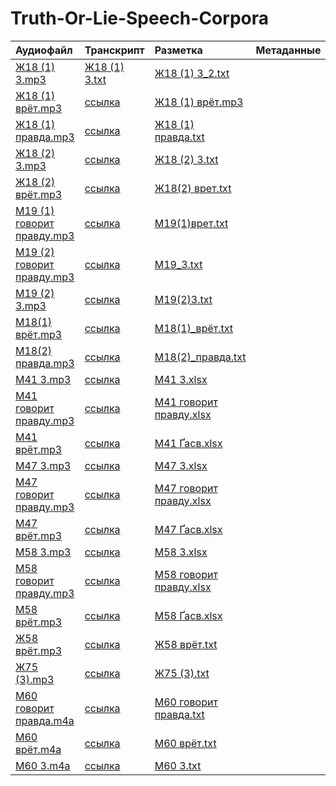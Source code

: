 # Truth-Or-Lie-Speech-Corpora
| Аудиофайл                                                          | Транскрипт                 | Разметка                                          | Метаданные   |
|:-------------------------------------------------------------------|:---------------------------|:--------------------------------------------------|:-------------|
| [Ж18 (1) 3.mp3](./Audio/17-20/Ж18%20(1)%203.mp3)                   | [Ж18 (1) 3.txt](https://github.com/polyamba/Truth-Or-Lie-Speech-Corpora/blob/main/Transcriptions/Ж18%20(1)%203.txt) | [Ж18 (1) 3_2.txt](https://github.com/polyamba/Truth-Or-Lie-Speech-Corpora/blob/main/Annotation/Ж18%20(1)%203_Жилина_2.txt)                                                                                               |              |
| [Ж18 (1) врëт.mp3](https://github.com/polyamba/Truth-Or-Lie-Speech-Corpora/blob/main/Audio/17-20/Ж18%20(1)%20врëт.txt)                          | [ссылка](./Transcriptions) | [Ж18 (1) врëт.mp3](https://github.com/polyamba/Truth-Or-Lie-Speech-Corpora/blob/main/Annotation/Ж18%20(1)%20врëт.txt)                                                  |              |
| [Ж18 (1) правда.mp3](https://github.com/polyamba/Truth-Or-Lie-Speech-Corpora/blob/main/Audio/17-20/Ж18%20(1)%20правда.mp3) | [ссылка](./Transcriptions) | [Ж18 (1) правда.txt](https://github.com/polyamba/Truth-Or-Lie-Speech-Corpora/blob/main/Audio/17-20/Ж18%20(1)%20правда.mp3)                                                   |             |
| [Ж18 (2) 3.mp3](https://github.com/polyamba/Truth-Or-Lie-Speech-Corpora/blob/main/Audio/17-20/Ж18%20(2)%203.mp3)                 | [ссылка](./Transcriptions) | [Ж18 (2) 3.txt](https://github.com/polyamba/Truth-Or-Lie-Speech-Corpora/blob/main/Annotation/Ж18%20(2)%203.txt)                                                    |             |
| [Ж18 (2) врёт.mp3](https://github.com/polyamba/Truth-Or-Lie-Speech-Corpora/blob/main/Audio/17-20/Ж18%20(2)%20врёт.mp3)                   | [ссылка](./Transcriptions) | [Ж18(2) врет.txt](https://github.com/polyamba/Truth-Or-Lie-Speech-Corpora/blob/main/Annotation/Ж18(2)%20врет.txt)                                                                                               |              |
| [М19 (1) говорит правду.mp3](./Audio/17-20/%D0%9C19%20%281%29%20%D0%B3%D0%BE%D0%B2%D0%BE%D1%80%D0%B8%D1%82%20%D0%BF%D1%80%D0%B0%D0%B2%D0%B4%D1%83.mp3) | [ссылка](./Transcriptions) | [М19(1)врет.txt](https://github.com/polyamba/Truth-Or-Lie-Speech-Corpora/blob/main/Annotation/%D0%9C19%281%29%D0%B2%D1%80%D0%B5%D1%82.txt) |              |
| [М19 (2) говорит правду.mp3](./Audio/17-20/%D0%9C19%20%282%29%20%D0%B3%D0%BE%D0%B2%D0%BE%D1%80%D0%B8%D1%82%20%D0%BF%D1%80%D0%B0%D0%B2%D0%B4%D1%83.mp3) | [ссылка](./Transcriptions) | [М19_3.txt](https://github.com/polyamba/Truth-Or-Lie-Speech-Corpora/blob/main/Annotation/%D0%9C19_3.txt) |              |
| [М19 (2) 3.mp3](./Audio/17-20/%D0%9C19%20%282%29%203.mp3) | [ссылка](./Transcriptions) | [М19(2)3.txt](https://github.com/polyamba/Truth-Or-Lie-Speech-Corpora/blob/main/Annotation/%D0%9C19%282%293.txt) |              |
| [М18(1) врёт.mp3](./Audio/17-20/%D0%9C18%281%29%20%D0%B2%D1%80%D0%B5%CC%88%D1%82.mp3) | [ссылка](./Transcriptions) | [М18(1)_врёт.txt](https://github.com/polyamba/Truth-Or-Lie-Speech-Corpora/blob/main/Annotation/%D0%9C18%281%29_%D0%B2%D1%80%D0%B5%CC%88%D1%82.txt) |              |
| [М18(2) правда.mp3](./Audio/17-20/%D0%9C18%282%29%20%D0%BF%D1%80%D0%B0%D0%B2%D0%B4%D0%B0.mp3) | [ссылка](./Transcriptions) | [М18(2)_правда.txt](https://github.com/polyamba/Truth-Or-Lie-Speech-Corpora/blob/main/Annotation/%D0%9C18%282%29_%D0%BF%D1%80%D0%B0%D0%B2%D0%B4%D0%B0.txt) |              |
| [М41 3.mp3](./Audio/41-55/%D0%9C41%203.mp3) | [ссылка](./Transcriptions) | [M41 3.xlsx](https://github.com/polyamba/Truth-Or-Lie-Speech-Corpora/blob/main/Annotation/M41%203.xlsx) |  |
| [М41 говорит правду.mp3](./Audio/41-55/%D0%9C41%20%D0%B3%D0%BE%D0%B2%D0%BE%D1%80%D0%B8%D1%82%20%D0%BF%D1%80%D0%B0%D0%B2%D0%B4%D1%83.mp3) | [ссылка](./Transcriptions) | [М41 говорит правду.xlsx](https://github.com/polyamba/Truth-Or-Lie-Speech-Corpora/blob/main/Annotation/%D0%9C41%20%C2%A3%D0%93%CC%81%D2%90%D0%93%CC%81%D0%B0%C2%AE%D0%B2%20%D0%B3%CC%81%D0%B0%E2%80%A0%D2%90%C2%A7%D0%B3.xlsx) |  |
| [М41 врёт.mp3](./Audio/41-55/%D0%9C41%20%D0%B2%D1%80%D1%91%D1%82.mp3) | [ссылка](./Transcriptions) | [М41 Ґасв.xlsx](https://github.com/polyamba/Truth-Or-Lie-Speech-Corpora/blob/main/Annotation/%D0%9C41%20%D2%90%D0%B0%D1%81%D0%B2.xlsx) |  |
| [М47 3.mp3](./Audio/41-55/%D0%9C47%203.mp3) | [ссылка](./Transcriptions) | [М47 3.xlsx](https://github.com/polyamba/Truth-Or-Lie-Speech-Corpora/blob/main/Annotation/%D0%9C47%203.xlsx) |  |
| [М47 говорит правду.mp3](./Audio/41-55/%D0%9C47%20%D0%B3%D0%BE%D0%B2%D0%BE%D1%80%D0%B8%D1%82%20%D0%BF%D1%80%D0%B0%D0%B2%D0%B4%D1%83.mp3) | [ссылка](./Transcriptions) | [М47 говорит правду.xlsx](https://github.com/polyamba/Truth-Or-Lie-Speech-Corpora/blob/main/Annotation/%D0%9C47%20%C2%A3%D0%93%CC%81%D2%90%D0%93%CC%81%D0%B0%C2%AE%D0%B2%20%D0%B3%CC%81%D0%B0%E2%80%A0%D2%90%C2%A7%D0%B3.xlsx) |  |
| [М47 врёт.mp3](./Audio/41-55/%D0%9C47%20%D0%B2%D1%80%D1%91%D1%82.mp3) | [ссылка](./Transcriptions) | [М47 Ґасв.xlsx](https://github.com/polyamba/Truth-Or-Lie-Speech-Corpora/blob/main/Annotation/%D0%9C47%20%D2%90%D0%B0%D1%81%D0%B2.xlsx) |  |
| [М58 3.mp3](./Audio/55%2B/%D0%9C58%203.mp3) | [ссылка](./Transcriptions) | [М58 3.xlsx](https://github.com/polyamba/Truth-Or-Lie-Speech-Corpora/blob/main/Annotation/%D0%9C58%203.xlsx) |  |
| [М58 говорит правду.mp3](./Audio/55%2B/%D0%9C58%20%D0%B3%D0%BE%D0%B2%D0%BE%D1%80%D0%B8%D1%82%20%D0%BF%D1%80%D0%B0%D0%B2%D0%B4%D1%83.mp3) | [ссылка](./Transcriptions) | [М58 говорит правду.xlsx](https://github.com/polyamba/Truth-Or-Lie-Speech-Corpora/blob/main/Annotation/%D0%9C58%20%C2%A3%D0%93%CC%81%D2%90%D0%93%CC%81%D0%B0%C2%AE%D0%B2%20%D0%B3%CC%81%D0%B0%E2%80%A0%D2%90%C2%A7%D0%B3.xlsx) |  |
| [М58 врёт.mp3](./Audio/55%2B/%D0%9C58%20%D0%B2%D1%80%D1%91%D1%82.mp3) | [ссылка](./Transcriptions) | [М58 Ґасв.xlsx](https://github.com/polyamba/Truth-Or-Lie-Speech-Corpora/blob/main/Annotation/%D0%9C58%20%D2%90%D0%B0%D1%81%D0%B2.xlsx) |  |
| [Ж58 врёт.mp3](./Audio/55%2B/%D0%9658%20%D0%B2%D1%80%D0%B5%CC%88%D1%82.mp3) | [ссылка](./Transcriptions) | [Ж58 врёт.txt](https://github.com/polyamba/Truth-Or-Lie-Speech-Corpora/blob/main/Annotation/%D0%9658%20%D0%B2%D1%80%D0%B5%CC%88%D1%82.txt) |              |
| [Ж75 (3).mp3](./Audio/55%2B/%D0%9675%20%283%29.mp3) | [ссылка](./Transcriptions) | [Ж75 (3).txt](https://github.com/polyamba/Truth-Or-Lie-Speech-Corpora/blob/main/Annotation/%D0%9675%20%283%29.txt) |              |
| [М60 говорит правда.m4a](./Audio/55%2B/%D0%9C60%20%D0%B3%D0%BE%D0%B2%D0%BE%D1%80%D0%B8%D1%82%20%D0%BF%D1%80%D0%B0%D0%B2%D0%B4%D0%B0.m4a) | [ссылка](./Transcriptions) | [М60 говорит правда.txt](https://github.com/polyamba/Truth-Or-Lie-Speech-Corpora/blob/main/Annotation/%D0%9C60%20%D0%B3%D0%BE%D0%B2%D0%BE%D1%80%D0%B8%D1%82%20%D0%BF%D1%80%D0%B0%D0%B2%D0%B4%D0%B0.txt) |              |
| [М60 врёт.m4a](./Audio/55%2B/%D0%9C60%20%D0%B2%D1%80%D0%B5%CC%88%D1%82.m4a) | [ссылка](./Transcriptions) | [М60 врёт.txt](https://github.com/polyamba/Truth-Or-Lie-Speech-Corpora/blob/main/Annotation/%D0%9C60%20%D0%B2%D1%80%D0%B5%CC%88%D1%82.txt) |              |
| [М60 3.m4a](./Audio/55%2B/%D0%9C60%203.m4a) | [ссылка](./Transcriptions) | [М60 3.txt](https://github.com/polyamba/Truth-Or-Lie-Speech-Corpora/blob/main/Annotation/%D0%9C60%203.txt) |              |
